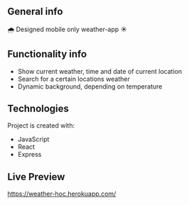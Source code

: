 ## General info

🌧 Designed mobile only weather-app ☀️

## Functionality info

- Show current weather, time and date of current location
- Search for a certain locations weather
- Dynamic background, depending on temperature

## Technologies

Project is created with:

- JavaScript
- React
- Express

## Live Preview

https://weather-hoc.herokuapp.com/

